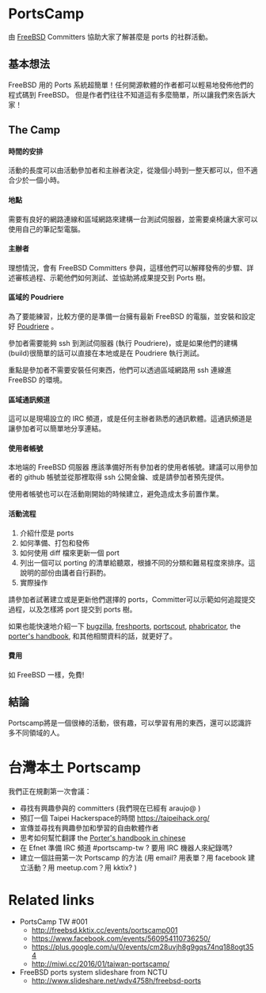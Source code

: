 PortsCamp
==============

由 [FreeBSD][freebsd] Committers 協助大家了解甚麼是 ports 的社群活動。

基本想法
------------------
FreeBSD 用的 Ports 系統超簡單！任何開源軟體的作者都可以輕易地發佈他們的程式碼到 FreeBSD。
但是作者們往往不知道這有多麼簡單，所以讓我們來告訴大家！

The Camp
-------------------

#### 時間的安排
活動的長度可以由活動參加者和主辦者決定，從幾個小時到一整天都可以，但不適合少於一個小時。

#### 地點
需要有良好的網路連線和區域網路來建構一台測試伺服器，並需要桌椅讓大家可以使用自己的筆記型電腦。

#### 主辦者
理想情況，會有 FreeBSD Committers 參與，這樣他們可以解釋發佈的步驟、詳述審核過程、示範他們如何測試、並協助將成果提交到 Ports 樹。

#### 區域的 Poudriere
為了要能練習，比較方便的是準備一台擁有最新 FreeBSD 的電腦，並安裝和設定好 [Poudriere][poudriere] 。

參加者需要能夠 ssh 到測試伺服器 (執行 Poudriere)，或是如果他們的建構 (build)很簡單的話可以直接在本地或是在  Poudriere 執行測試。

重點是參加者不需要安裝任何東西，他們可以透過區域網路用 ssh 連線進 FreeBSD 的環境。

#### 區域通訊頻道
這可以是現場設立的 IRC 頻道，或是任何主辦者熟悉的通訊軟體。這通訊頻道是讓參加者可以簡單地分享連結。

#### 使用者帳號
本地端的 FreeBSD 伺服器 應該準備好所有參加者的使用者帳號。建議可以用參加者的 github 帳號並從那裡取得 ssh 公開金鑰、或是請參加者預先提供。

使用者帳號也可以在活動剛開始的時候建立，避免造成太多前置作業。

#### 活動流程

1. 介紹什麼是 ports
2. 如何準備、打包和發佈
3. 如何使用 diff 檔來更新一個 port
4. 列出一個可以 porting 的清單給聽眾，根據不同的分類和難易程度來排序。這說明的部份由講者自行斟酌。
5. 實際操作

請參加者試著建立或是更新他們選擇的 ports，Committer可以示範如何追蹤提交過程，以及怎樣將 port 提交到 ports 樹。

如果也能快速地介紹一下 [bugzilla][bugzilla], [freshports][freshports], [portscout][portscout], [phabricator][phabricator], the [porter's handbook][porterhandbook], 和其他相關資料的話，就更好了。

#### 費用
如 FreeBSD 一樣，免費!

結論
-------------

Portscamp將是一個很棒的活動，很有趣，可以學習有用的東西，還可以認識許多不同領域的人。

台灣本土 Portscamp
=============================

我們正在規劃第一次會議：
- 尋找有興趣參與的 committers (我們現在已經有 araujo@ )
- 預訂一個 Taipei Hackerspace的時間 https://taipeihack.org/
- 宣傳並尋找有興趣參加和學習的自由軟體作者
- 思考如何幫忙翻譯 the [Porter's handbook in chinese][porterhandbooktw]
- 在 Efnet 準備 IRC 頻道 #portscamp-tw ? 要用 IRC 機器人來紀錄嗎?
- 建立一個註冊第一次 Portscamp 的方法 (用 email? 用表單？用 facebook 建立活動？用 meetup.com？用 kktix? )

[freebsd]: https://www.freebsd.org/
[freshports]: http://www.freshports.org/
[portscout]: http://portscout.freebsd.org/
[bugzilla]: https://bugs.freebsd.org/bugzilla/
[phabricator]: https://reviews.freebsd.org/
[poudriere]: https://www.freebsd.org/doc/handbook/ports-poudriere.html
[porterhandbook]: https://www.freebsd.org/doc/en/books/porters-handbook/
[porterhandbooktw]: https://www.freebsd.org/doc/zh_TW/books/porters-handbook/


Related links
=============================
- PortsCamp TW #001 
  - http://freebsd.kktix.cc/events/portscamp001
  - https://www.facebook.com/events/560954110736250/
  - https://plus.google.com/u/0/events/cm28uvjh8g9gqs74nq188ogt354
  - http://miwi.cc/2016/01/taiwan-portscamp/
- FreeBSD ports system slideshare from NCTU
  - http://www.slideshare.net/wdv4758h/freebsd-ports

